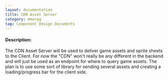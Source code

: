 ```yaml
---
layout: documentation
title: CDN Asset Server
category: mmorpg
tag: Component Design Documents
---
```


#### Description:
The CDN Asset Server will be used to deliver game assets and sprite sheets to the Client.  For now the "CDN" won't really be any different in the backend and will just be used as an endpoint for where to query game assets.  The plan is to use some sort of library for sending several assets and creating a loading/progress bar for the client side.


<br/>